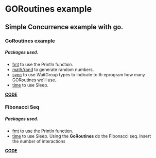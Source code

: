 # GORoutines example

## Simple Concurrence example with go.

### GoRoutines example
##### Packages used.
- [fmt](https://golang.org/pkg/fmt/) to use the Println function.
- [math/rand](https://golang.org/pkg/math/rand/) to generate random numbers.
- [sync](https://golang.org/pkg/sync/) to use WaitGroup types to indicate to th eprogram how many GORoutines we'll use.
- [time](https://golang.org/pkg/time/) to use Sleep.

**[CODE](./goroutines.go)**

### Fibonacci Seq
##### Packages used.
- [fmt](https://golang.org/pkg/fmt/) to use the Println function.
- [time](https://golang.org/pkg/time/) to use Sleep.
Using the **GoRoutines** do the Fibonacci seq.
Insert the number of interactions

**[CODE](./fibonacci.go)**
